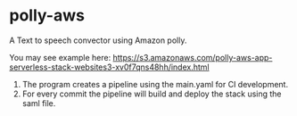 # polly-aws

A Text to speech convector using Amazon polly.

You may see example here: https://s3.amazonaws.com/polly-aws-app-serverless-stack-websites3-xv0f7qns48hh/index.html

1. The program creates a pipeline using the main.yaml for CI development.
2. For every commit the pipeline will build and deploy the stack using the saml file.